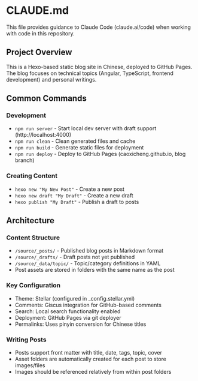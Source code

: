 # CLAUDE.md

This file provides guidance to Claude Code (claude.ai/code) when working with code in this repository.

## Project Overview

This is a Hexo-based static blog site in Chinese, deployed to GitHub Pages. The blog focuses on technical topics (Angular, TypeScript, frontend development) and personal writings.

## Common Commands

### Development
- `npm run server` - Start local dev server with draft support (http://localhost:4000)
- `npm run clean` - Clean generated files and cache
- `npm run build` - Generate static files for deployment
- `npm run deploy` - Deploy to GitHub Pages (caoxicheng.github.io, blog branch)

### Creating Content
- `hexo new "My New Post"` - Create a new post
- `hexo new draft "My Draft"` - Create a new draft
- `hexo publish "My Draft"` - Publish a draft to posts

## Architecture

### Content Structure
- `/source/_posts/` - Published blog posts in Markdown format
- `/source/_drafts/` - Draft posts not yet published
- `/source/_data/topic/` - Topic/category definitions in YAML
- Post assets are stored in folders with the same name as the post

### Key Configuration
- Theme: Stellar (configured in _config.stellar.yml)
- Comments: Giscus integration for GitHub-based comments
- Search: Local search functionality enabled
- Deployment: GitHub Pages via git deployer
- Permalinks: Uses pinyin conversion for Chinese titles

### Writing Posts
- Posts support front matter with title, date, tags, topic, cover
- Asset folders are automatically created for each post to store images/files
- Images should be referenced relatively from within post folders